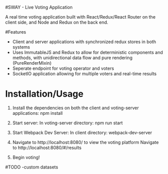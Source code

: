 #SWAY - Live Voting Application 

A real time voting application built with React/Redux/React Router on the client side, and Node and Redux on the back end. 

#Features
- Client and server applications with synchronized redux stores in both systems
- Uses ImmutableJS and Redux to allow for deterministic components and methods, with unidirectional data flow and pure rendering (PureRenderMixin)
- Seperate endpoint for voting operator and voters
- SocketIO application allowing for multiple voters and real-time results

# Installation/Usage
1) Install the dependencies on both the client and voting-server applications:
  npm install

2) Start server:
  In voting-server directory: 
  npm run start

3) Start Webpack Dev Server:
  In client directory: 
  webpack-dev-server

3) Navigate to http://localhost:8080/ to view the voting platform
Navigate to http://localhost:8080/#/results

4) Begin voting!

#TODO
-custom datasets
